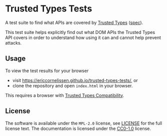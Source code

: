 <!-- SPDX-License-Identifier: CC0-1.0 -->

# Trusted Types Tests

A test suite to find what APIs are covered by [Trusted Types] ([spec]).

This test suite helps explicitly find out what DOM APIs the Trusted Types API
covers in order to understand how using it can and cannot help prevent attacks.

## Usage

To view the test results for your browser

- visit <https://ericcornelissen.github.io/trusted-types-tests/>, or
- clone the repository and open `index.html` in your browser.

This requires a browser with [Trusted Types Compatibility].

## License

The software is available under the `MPL-2.0` license, see [LICENSE] for the
full license text. The documentation is licensed under the [CC0-1.0] license.

[cc0-1.0]: https://creativecommons.org/publicdomain/zero/1.0/
[license]: ./LICENSE
[spec]: https://www.w3.org/TR/trusted-types/
[trusted types]: https://developer.mozilla.org/en-US/docs/Web/API/Trusted_Types_API
[trusted types compatibility]: https://developer.mozilla.org/en-US/docs/Web/API/Trusted_Types_API#browser_compatibility
